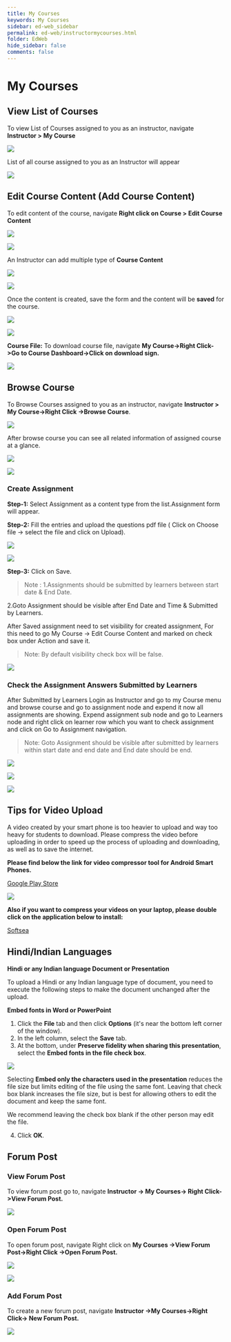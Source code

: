 ```yaml
---
title: My Courses
keywords: My Courses
sidebar: ed-web_sidebar
permalink: ed-web/instructormycourses.html
folder: EdWeb
hide_sidebar: false
comments: false
---
```




# My Courses

## View List of Courses

To view List of Courses assigned to you as an instructor, navigate **Instructor > My Course**

![](/images/InstructorCourseMenu.png)

List of all course assigned to you as an Instructor will appear

![](/images/InstructorCourseList.png)

## Edit Course Content (Add Course Content)

To edit content of the course, navigate **Right click on Course > Edit Course Content**

![](/images/InstructorEditCourseContent.png)

![](/images/InstructorEditCourseContentMobile.jpg)

An Instructor can add multiple type of **Course Content**

![](/images/InstructorCourseContentAdd.png)

![](/images/InstructorCourseContentAddMobile.jpg)

Once the content is created, save the form and the content will be **saved** for the course.

![](/images/InstructorCourseContentSave.png)

![](/images/InstructorCourseContentSaveMobile.jpg)

**Course File:**  To download course file, navigate **My Course->Right Click->Go to Course Dashboard->Click on download sign.**

![](/images/InstructorCourseFile.png)

## Browse Course

To Browse Courses assigned to you as an instructor, navigate **Instructor > My Course->Right Click ->Browse Course**.

![](/images/InstructorBrowseCourse.png)

After browse course you can see all related information of assigned course at a glance.

![](/images/InstructorBrowseCourseView.png)

![](/images/InstructorBrowseCourseViewMobile.jpg)

### Create Assignment 

**Step-1:** Select Assignment as a content type from the list.Assignment form will appear.

**Step-2:** Fill the entries and upload the questions pdf file ( Click on Choose file -> select the file and click on Upload).

![](/images/InstructorAssignmnetSave.png)

![](/images/InstructorAssignmnetSaveMobile.jpg)

**Step-3:** Click on Save.

>Note : 
1.Assignments should be submitted by learners between start date & End Date.

2.Goto Assignment should be visible after End Date and Time & Submitted  by Learners.

After Saved assignment need to set visibility for created assignment, For this need to go  My Course -> Edit Course Content and marked on check  
box under Action and save it.

>Note: By default visibility check box  will be false.

![](/images/InstructorAssignmnetVisiblity.png)

### Check the Assignment Answers Submitted by Learners

After Submitted by Learners Login as Instructor and go to my Course menu and browse course and go to assignment node and expend it now all assignments are showing. Expend assignment sub node and go to Learners node and right click on learner row which you want to check assignment and click on Go to Assignment navigation.

>Note: Goto Assignment should be visible after submitted by learners within start date and end date and End date should be end.

![](/images/InstructorAssignmnetOption.png)

![](/images/InstructorAssignmnetOptionMobile.jpg)

![](/images/InstructorAssignmentCheck.png)



## Tips for Video Upload

A video created by your smart phone is too heavier to upload and way too heavy for students to download. Please compress the 
video before uploading in order to speed up the process of uploading and downloading, as well as to save the internet.

**Please find below the link for video compressor tool for Android Smart Phones.**

[Google Play Store ](https://play.google.com/store/apps/details?id=com.pandavideocompressor)

![](/images/videocompressor.png)

**Also if you want to compress your videos on your laptop, please double click on the application below to install:**

[Softsea](http://www.softsea.com/download/Free-Video-Compressor.html)



## Hindi/Indian Languages

**Hindi or any Indian language Document or Presentation**

To upload a Hindi or any Indian language type of document, you need to execute the following steps to make the document unchanged after the upload.

**Embed fonts in Word or PowerPoint**

1.	Click the **File** tab and then click **Options** (it's near the bottom left corner of the window).
2.	In the left column, select the **Save** tab.
3.	At the bottom, under **Preserve fidelity when sharing this presentation**, select the **Embed fonts in the file check box**.

![](/images/contenttype.png)

Selecting **Embed only the characters used in the presentation** reduces the file size but limits editing of the file using the same font. Leaving that check box blank increases the file size, but is best for allowing others to edit the document and keep the same font.

We recommend leaving the check box blank if the other person may edit the file.

4.	Click **OK**.

## Forum Post

### View Forum Post

To view forum post go to, navigate **Instructor -> My Courses-> Right Click->View Forum Post.**
 
![](/images/viewforumpost.png)

### Open Forum Post

To open forum post, navigate Right click on **My Courses ->View Forum Post->Right Click ->Open Forum Post.**

![](/images/openforumpost.png)

![](/images/openforumpostMobile.jpg)

### Add Forum Post

To create a new forum post, navigate **Instructor ->My Courses->Right Click-> New Forum Post.**

![](/images/addforumpost.png)
 

